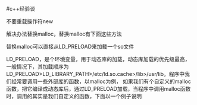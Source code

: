 #c++经验谈

不要重载操作符new

解决办法替换malloc，替换malloc有下面这些方法

替换malloc可以直接从LD_PRELOAD来加载一个so文件

LD_PRELOAD，是个环境变量，用于动态库的加载，动态库加载的优先级最高，一般情况下，其加载顺序为
LD_PRELOAD>LD_LIBRARY_PATH>/etc/ld.so.cache>/lib>/usr/lib。程序中我们经常要调用一些外部库的函数，以malloc为例，
如果我们有个自定义的malloc函数，把它编译成动态库后，通过LD_PRELOAD加载，当程序中调用malloc函数时，调用的其实是我们自定义的函数，下面以一个例子说明

